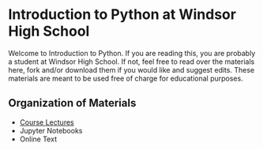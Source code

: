 # Introduction to Python at Windsor High School

Welcome to Introduction to Python.  If you are reading this, you are probably a student at Windsor High School.  If not, feel free to read over the materials here, fork and/or download them if you would like and suggest edits.  These materials are meant to be used free of charge for educational purposes.

## Organization of Materials
* <a href="http://www.github.com/stcline/WHSIntroToPython/tree/master/Lecture_Notes" target="_blank">Course Lectures</a>
* Jupyter Notebooks
* Online Text
